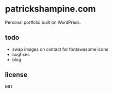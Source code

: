 patrickshampine.com
==============

Personal portfolio built on WordPress.

## todo

- swap images on contact for fontawesome icons  
- bugfixes  
- blog  

## license

MIT
